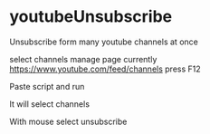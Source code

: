 # youtubeUnsubscribe
Unsubscribe form many youtube channels at once

select channels manage page currently https://www.youtube.com/feed/channels
press F12

Paste script and run

It will select channels 

With mouse select unsubscribe
